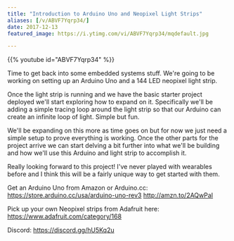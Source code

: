 ```yaml
---
title: "Introduction to Arduino Uno and Neopixel Light Strips"
aliases: [/v/ABVF7Yqrp34/]
date: 2017-12-13
featured_image: https://i.ytimg.com/vi/ABVF7Yqrp34/mqdefault.jpg

---
```


{{% youtube id="ABVF7Yqrp34" %}}

Time to get back into some embedded systems stuff. We're going to be working on setting up an Arduino Uno and a 144 LED neopixel light strip.

Once the light strip is running and we have the basic starter project deployed we'll start exploring how to expand on it. Specifically we'll be adding a simple tracing loop around the light strip so that our Arduino can create an infinite loop of light. Simple but fun.

We'll be expanding on this more as time goes on but for now we just need a simple setup to prove everything is working. Once the other parts for the project arrive we can start delving a bit further into what we'll be building and how we'll use this Arduino and light strip to accomplish it.

Really looking forward to this project! I've never played with wearables before and I think this will be a fairly unique way to get started with them.

Get an Arduino Uno from Amazon or Arduino.cc:
https://store.arduino.cc/usa/arduino-uno-rev3
http://amzn.to/2AQwPaI

Pick up your own Neopixel strips from Adafruit here: https://www.adafruit.com/category/168

Discord: https://discord.gg/hU5Kq2u